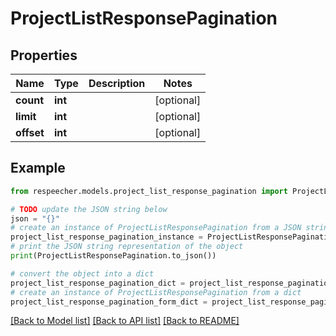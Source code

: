 # ProjectListResponsePagination


## Properties

Name | Type | Description | Notes
------------ | ------------- | ------------- | -------------
**count** | **int** |  | [optional] 
**limit** | **int** |  | [optional] 
**offset** | **int** |  | [optional] 

## Example

```python
from respeecher.models.project_list_response_pagination import ProjectListResponsePagination

# TODO update the JSON string below
json = "{}"
# create an instance of ProjectListResponsePagination from a JSON string
project_list_response_pagination_instance = ProjectListResponsePagination.from_json(json)
# print the JSON string representation of the object
print(ProjectListResponsePagination.to_json())

# convert the object into a dict
project_list_response_pagination_dict = project_list_response_pagination_instance.to_dict()
# create an instance of ProjectListResponsePagination from a dict
project_list_response_pagination_form_dict = project_list_response_pagination.from_dict(project_list_response_pagination_dict)
```
[[Back to Model list]](../README.md#documentation-for-models) [[Back to API list]](../README.md#documentation-for-api-endpoints) [[Back to README]](../README.md)


